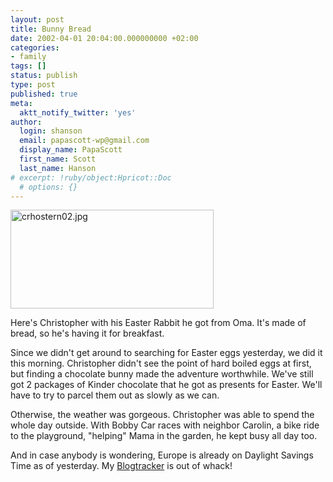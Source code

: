 ```yaml
---
layout: post
title: Bunny Bread
date: 2002-04-01 20:04:00.000000000 +02:00
categories:
- family
tags: []
status: publish
type: post
published: true
meta:
  aktt_notify_twitter: 'yes'
author:
  login: shanson
  email: papascott-wp@gmail.com
  display_name: PapaScott
  first_name: Scott
  last_name: Hanson
# excerpt: !ruby/object:Hpricot::Doc
  # options: {}
---
```

<p><img alt="crhostern02.jpg" src="http://www.papascott.de/wordpress/wp-content/uploads/2002/04/crhostern02.jpg" width="325" height="158" border="0" /></p>
<p>Here's Christopher with his Easter Rabbit he got from Oma. It's made of bread, so he's having it for breakfast.</p>
<p>Since we didn't get around to searching for Easter eggs yesterday, we did it this morning. Christopher didn't see the point of hard boiled eggs at first, but finding a chocolate bunny made the adventure worthwhile. We've still got 2 packages of Kinder chocolate that he got as presents for Easter. We'll have to try to parcel them out as slowly as we can.  </p>
<p>Otherwise, the weather was gorgeous. Christopher was able to spend the whole day outside. With Bobby Car races with neighbor Carolin, a bike ride to the playground, "helping" Mama in the garden, he kept busy all day too.</p>
<p>And in case anybody is wondering, Europe is already on Daylight Savings Time as of yesterday. My <a href="http://www.dansanderson.com/blogtracker">Blogtracker</a> is out of whack!</p>
